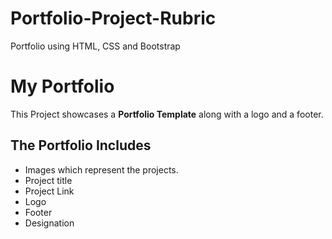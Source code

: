 # Portfolio-Project-Rubric
Portfolio using HTML, CSS and Bootstrap

# My Portfolio


This Project showcases a **Portfolio Template** along with a logo and a footer.


## The Portfolio Includes

- Images which represent the projects.
- Project title
- Project Link
- Logo
- Footer
- Designation




